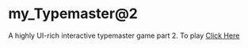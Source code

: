 # my_Typemaster@2

A highly UI-rich interactive typemaster game part 2.
To play <a href="https://rajnishkrsingh.github.io/my_Typemaster-2/"> Click Here </a>